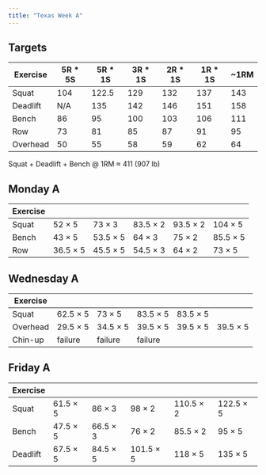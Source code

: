 ```yaml
---
title: "Texas Week A"
---
```



## Targets

| Exercise | 5R * 5S | 5R * 1S | 3R * 1S | 2R * 1S | 1R * 1S |  ~1RM   |
| ---      | ------- | ------- | ------- | ------- | ------- | ------- |
| Squat    |   104   |   122.5   |   129   |   132   |   137   |   143   |
| Deadlift |   N/A   |   135   |   142   |   146   |   151   |   158   |
| Bench    |   86   |  95   |   100   |   103   |   106   |   111   |
| Row      |   73   |  81   |   85   |   87   |   91   |   95   |
| Overhead |   50   |  55   |   58   |   59   |   62   |   64   |


Squat + Deadlift + Bench @ 1RM ≈ 411 (907 lb)
    
## Monday A

| Exercise |     |     |     |     |     |
| ---      | --- | --- | --- | --- | --- |
| Squat    | 52 × 5 | 73 × 3 | 83.5 × 2 | 93.5 × 2 | 104 × 5 | 104 × 5 | 104 × 5 | 104 × 5 | 104 × 5 |
| Bench    | 43 × 5 | 53.5 × 5 | 64 × 3 | 75 × 2 | 85.5 × 5 | 85.5 × 5 | 85.5 × 5 | 85.5 × 5 | 85.5 × 5 |
| Row      | 36.5 × 5 | 45.5 × 5 | 54.5 × 3 | 64 × 2 | 73 × 5 | 73 × 5 | 73 × 5 | 73 × 5 | 73 × 5 |

## Wednesday A

| Exercise |     |     |     |     |     |
| ---      | --- | --- | --- | --- | --- |
| Squat    | 62.5 × 5 | 73 × 5 | 83.5 × 5 | 83.5 × 5 |
| Overhead | 29.5 × 5 | 34.5 × 5 | 39.5 × 5 | 39.5 × 5 | 39.5 × 5 |
| Chin-up  | failure | failure | failure |

## Friday A

| Exercise |     |     |     |     |     |
| ---      | --- | --- | --- | --- | --- |
| Squat    | 61.5 × 5 | 86 × 3 | 98 × 2 | 110.5 × 2 | 122.5 × 5 |
| Bench    | 47.5 × 5 | 66.5 × 3 | 76 × 2 | 85.5 × 2 | 95 × 5 |
| Deadlift | 67.5 × 5 | 84.5 × 5 | 101.5 × 5 | 118 × 5 | 135 × 5 |


